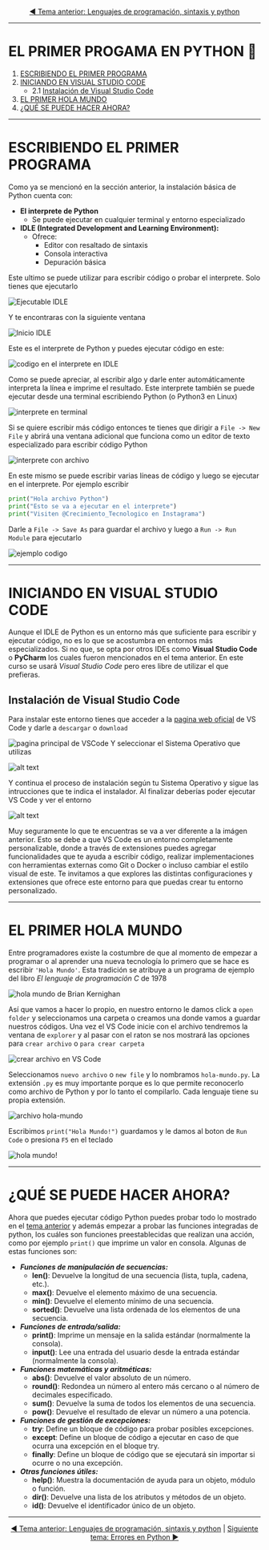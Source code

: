 <div style="text-align: center;">

[◄ Tema anterior: Lenguajes de programación, sintaxis y python](../Tema2/) 

</div>

---

# EL PRIMER PROGAMA EN PYTHON 🐍
1. [ESCRIBIENDO EL PRIMER PROGRAMA](#escribiendo-el-primer-programa)
2. [INICIANDO EN VISUAL STUDIO CODE](#iniciando-en-visual-studio-code)
   - 2.1 [Instalación de Visual Studio Code](#instalación-de-visual-studio-code)
3. [EL PRIMER HOLA MUNDO](#el-primer-hola-mundo)
4. [¿QUÉ SE PUEDE HACER AHORA?](#qué-se-puede-hacer-ahora)

---

# ESCRIBIENDO EL PRIMER PROGRAMA
Como ya se mencionó en la sección anterior, la instalación básica de Python cuenta con: 
- **El interprete de Python**
  - Se puede ejecutar en cualquier terminal y entorno especializado 
- **IDLE (Integrated Development and Learning Environment):**
   - Ofrece:
     - Editor con resaltado de sintaxis
     - Consola interactiva
     - Depuración básica

Este ultimo se puede utilizar para escribir código o probar el interprete. Solo tienes que ejecutarlo 

![Ejecutable IDLE](media/ejecutable-IDLE.png)

Y te encontraras con la siguiente ventana

![Inicio IDLE](media/IDLE-inicio.png)

Este es el interprete de Python y puedes ejecutar código en este:

![codigo en el interprete en IDLE](media/interprete-IDLE.png)

Como se puede apreciar, al escribir algo y darle enter automáticamente interpreta la línea e imprime el resultado. 
Este interprete también se puede ejecutar desde una terminal escribiendo Python (o Python3 en Linux)

![interprete en terminal](media/interprete-cmd.png)

Si se quiere escribir más código entonces te tienes que dirigir a `File -> New File` y abrirá una ventana adicional que funciona como un editor de texto especializado para escribir código Python

![interprete con archivo](media/interprete-mas-archivo.png)

En este mismo se puede escribir varias líneas de código y luego se ejecutar en el interprete. Por ejemplo escribir 

```PYTHON
print("Hola archivo Python")
print("Esto se va a ejecutar en el interprete")
print("Visiten @Crecimiento_Tecnologico en Instagrama")
```

Darle a `File -> Save As` para guardar el archivo y luego a `Run -> Run Module` para ejecutarlo

![ejemplo codigo](media/ejemplo-codigo.png)

---

# INICIANDO EN VISUAL STUDIO CODE
Aunque el IDLE de Python es un entorno más que suficiente para escribir y ejecutar código, no es lo que se acostumbra en entornos más especializados. Si no que, se opta por otros IDEs como **Visual Studio Code** o **PyCharm** los cuales fueron mencionados en el tema anterior. En este curso se usará *Visual Studio Code* pero eres libre de utilizar el que prefieras.

## Instalación de Visual Studio Code
Para instalar este entorno tienes que acceder a la [pagina web oficial](https://code.visualstudio.com/) de VS Code y darle a `descargar` o `download`

 ![pagina principal de VSCode](media/pagina-vs-code.png)
 Y seleccionar el Sistema Operativo que utilizas

 ![alt text](media/descarga-visual-studio-code.png)

 Y continua el proceso de instalación según tu Sistema Operativo y sigue las intrucciones que te indica el instalador. 
 Al finalizar deberías poder ejecutar VS Code y ver el entorno
 
 ![alt text](media/vs-code-inicio.png)

Muy seguramente lo que te encuentras se va a ver diferente a la imágen anterior. Esto se debe a que VS Code es un entorno completamente personalizable, donde a través de extensiones puedes agregar funcionalidades que te ayuda a escribir código, realizar implementaciones con herramientas externas como Git o Docker o incluso cambiar el estilo visual de este. 
Te invitamos a que explores las distintas configuraciones y extensiones que ofrece este entorno para que puedas crear tu entorno personalizado.

---

# EL PRIMER HOLA MUNDO
Entre programadores existe la costumbre de que al momento de empezar a programar o al aprender una nueva tecnología lo primero que se hace es escribir `'Hola Mundo'`. Esta tradición se atribuye a un programa de ejemplo del libro *El lenguaje de programación C* de 1978

![hola mundo de Brian Kernighan](media/hello-world.png)

Así que vamos a hacer lo propio, en nuestro entorno le damos click a `open folder` y seleccionamos una carpeta o creamos una donde vamos a guardar nuestros códigos. Una vez el VS Code inicie con el archivo tendremos la ventana de `explorer` y al pasar con el raton se nos mostrará las opciones para `crear archivo` o `para crear carpeta`

![crear archivo en VS Code](media/new-file.png)

Seleccionamos `nuevo archivo` o `new file` y lo nombramos `hola-mundo.py`. La extensión `.py` es muy importante porque es lo que permite reconocerlo como archivo de Python y por lo tanto el compilarlo. Cada lenguaje tiene su propia extensión.

![archivo hola-mundo](media/archivo-hola-mundo.png)

Escribimos `print("Hola Mundo!")` guardamos y le damos al boton de `Run Code` o presiona `F5` en el teclado

![hola mundo!](media/hola-mundo.png)

---

# ¿QUÉ SE PUEDE HACER AHORA?
Ahora que puedes ejecutar código Python puedes probar todo lo mostrado en el [tema anterior](../Tema2/) y además empezar a probar las funciones integradas de python, los cuáles son funciones preestablecidas que realizan una acción, como por ejemplo `print()` que imprime un valor en consola. Algunas de estas funciones son:

- ***Funciones de manipulación de secuencias:***
  - **len()**: Devuelve la longitud de una secuencia (lista, tupla, cadena, etc.).
  - **max()**: Devuelve el elemento máximo de una secuencia.
  -  **min()**: Devuelve el elemento mínimo de una secuencia.
  -  **sorted()**: Devuelve una lista ordenada de los elementos de una secuencia.
- ***Funciones de entrada/salida:***
  -  **print()**: Imprime un mensaje en la salida estándar (normalmente la consola).
  -  **input()**: Lee una entrada del usuario desde la entrada estándar (normalmente la consola).
- ***Funciones matemáticas y aritméticas:***
  -  **abs()**: Devuelve el valor absoluto de un número.
  -  **round()**: Redondea un número al entero más cercano o al número de decimales especificado.
  -  **sum()**: Devuelve la suma de todos los elementos de una secuencia.
  -  **pow()**: Devuelve el resultado de elevar un número a una potencia.
- ***Funciones de gestión de excepciones:***
  -  **try**: Define un bloque de código para probar posibles excepciones.
  -  **except**: Define un bloque de código a ejecutar en caso de que ocurra una excepción en el bloque try.
  -  **finally**: Define un bloque de código que se ejecutará sin importar si ocurre o no una excepción.
- ***Otras funciones útiles:***
  -  **help()**: Muestra la documentación de ayuda para un objeto, módulo o función.
  -  **dir()**: Devuelve una lista de los atributos y métodos de un objeto.
  -  **id()**: Devuelve el identificador único de un objeto.

---

<div style="text-align: center;">

[◄ Tema anterior: Lenguajes de programación, sintaxis y python](../Tema2/) | [Siguiente tema: Errores en Python ►](../Tema4/)

</div>